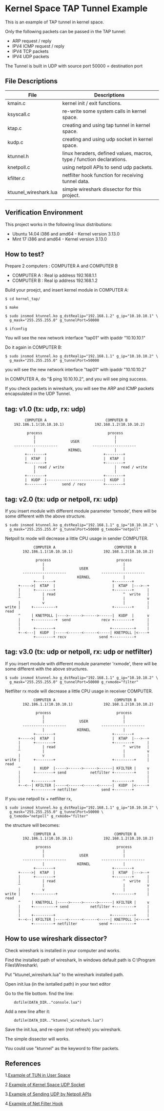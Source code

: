 Kernel Space TAP Tunnel Example
===============================

This is an example of TAP tunnel in kernel space.

Only the following packets can be passed in the TAP tunnel:

* ARP request / reply
* IPV4 ICMP request / reply
* IPV4 TCP packets
* IPV4 UDP packets

The Tunnel is built in UDP with source port 50000 = destination port



File Descriptions
-----------------

| File        | Descriptions                                             |
|-------------|----------------------------------------------------------|
| kmain.c     | kernel init / exit functions.                            |
| ksyscall.c  | re-write some system calls in kernel space.              |
| ktap.c      | creating and using tap tunnel in kernel space.           |
| kudp.c      | creating and using udp socket in kernel space.           |
| ktunnel.h   | linux heraders, defined values, macros, type / function declarations. |
| knetpoll.c  | using netpoll APIs to send udp packets.                  |
| kfilter.c   | netfilter hook function for receiving tunnel data.       |
| ktuunel_wireshark.lua | simple wireshark dissector for this project.   |



Verification Environment
------------------------

This project works in the following linux distributions:

* Ubuntu 14.04 i386 and amd64 - Kernel version 3.13.0
* Mint 17 i386 and amd64      - Kernel version 3.13.0



How to test?
------------

Prepare 2 computers : COMPUTER A and COMPUTER B

* COMPUTER A : Real ip address 192.168.1.1
* COMPUTER B : Real ip address 192.168.1.2

Build your proejct, and insert kernel module in COMPUTER A:

    $ cd kernel_tap/

    $ make

    $ sudo insmod ktunnel.ko g_dstRealip="192.168.1.2" g_ip="10.10.10.1" \
      g_mask="255.255.255.0" g_tunnelPort=50000

    $ ifconfig

You will see the new network interface "tap01" with ipaddr "10.10.10.1"

Do it again in COMPUTER B:

    $ sudo insmod ktunnel.ko g_dstRealip="192.168.1.1" g_ip="10.10.10.2" \
      g_mask="255.255.255.0" g_tunnelPort=50000

you will see the new network interface "tap01" with ipaddr "10.10.10.2"

In COMPUTER A, do "$ ping 10.10.10.2", and you will see ping success.

If you check packets in wireshark, you will see the ARP and ICMP packets encapsulated in the UDP Tunnel.




tag: v1.0 (tx: udp, rx: udp)
----------------------------

             COMPUTER A                           COMPUTER B
        192.186.1.1(10.10.10.1)              192.168.1.2(10.10.10.2)

              process                              process
                 |                                    |
                 |                USER                |
        --------------------                --------------------
                 |               KERNEL               |
             +--------+                          +--------+
             |  KTAP  |                          |  KTAP  |
             +--------+                          +--------+
                 | read / write                       |  read / write
                 |                                    |
             +--------+                          +--------+
             |  KUDP  |--------------------------|  KUDP  |
             +--------+       send / recv        +--------+




tag: v2.0  (tx: udp or netpoll, rx: udp)
----------------------------------------

If you insert module with different module parameter 'txmode', there will be some different with the above structure.

    $ sudo insmod ktunnel.ko g_dstRealip="192.168.1.1" g_ip="10.10.10.2" \
      g_mask="255.255.255.0" g_tunnelPort=50000 g_txmode="netpoll"

Netpoll tx mode will decrease a little CPU usage in sender COMPUTER.

                 COMPUTER A                           COMPUTER B
            192.186.1.1(10.10.10.1)              192.168.1.2(10.10.10.2)

                  process                              process
                     |                                    |
                     |                USER                |
            --------------------                --------------------
                     |               KERNEL               |
                 +--------+                          +--------+
          +----->|  KTAP  |                          |  KTAP  |--->--+
          |      +--------+                          +--------+      |
          |          | read                               ^  write   |
          ^          |                                    |          v
          |          v                                    |          |
    write |     +----------+                         +--------+      | read
          ^     | KNETPOLL |---->------>------>------|  KUDP  |      v
          |     +----------+  send              recv +--------+      |
          |                                                          |
          |      +--------+                         +----------+     |
          +--<---|  KUDP  |-----<------<------<-----| KNETPOLL |<----+
                 +--------+ recv               send +----------+





tag: v3.0 (tx: udp or netpoll, rx: udp or netfilter)
----------------------------------------------------

If you insert module with different module parameter 'rxmode', there will be some different with the above structures.

    $ sudo insmod ktunnel.ko g_dstRealip="192.168.1.1" g_ip="10.10.10.2" \
      g_mask="255.255.255.0" g_tunnelPort=50000 g_rxmode="filter"

Netfilter rx mode will decrease a little CPU usage in receiver COMPUTER.

                 COMPUTER A                           COMPUTER B
            192.186.1.1(10.10.10.1)              192.168.1.2(10.10.10.2)

                  process                              process
                     |                                    |
                     |                USER                |
            --------------------                --------------------
                     |               KERNEL               |
                 +--------+                          +--------+
          +----->|  KTAP  |                          |  KTAP  |--->--+
          |      +--------+                          +--------+      |
          |          | read                               ^  write   |
          ^          |                                    |          v
          |          v                                    |          |
    write |      +--------+                          +---------+     | read
          ^      |  KUDP  |----->------>------>------| KFILTER |     v
          |      +--------+ send           netfilter +---------+     |
          |                                                          |
          |     +---------+                          +--------+      |
          +--<--| KFILTER |-----<------<------<------|  KUDP  |<-----+
                +---------+ netfilter           send +--------+



If you use netpoll tx + netfilter rx,

    $ sudo insmod ktunnel.ko g_dstRealip="192.168.1.1" g_ip="10.10.10.2" \
      g_mask="255.255.255.0" g_tunnelPort=50000 \
      g_txmode="netpoll" g_rxmode="filter"

the structure will becomes:

                 COMPUTER A                           COMPUTER B
            192.186.1.1(10.10.10.1)              192.168.1.2(10.10.10.2)

                  process                              process
                     |                                    |
                     |                USER                |
            --------------------                --------------------
                     |               KERNEL               |
                 +--------+                          +--------+
          +----->|  KTAP  |                          |  KTAP  |--->--+
          |      +--------+                          +--------+      |
          |          | read                               ^  write   |
          ^          |                                    |          v
          |          v                                    |          |
    write |     +----------+                         +---------+     | read
          ^     | KNETPOLL |----->----->------>------| KFILTER |     v
          |     +----------+ send          netfilter +---------+     |
          |                                                          |
          |     +---------+                         +----------+     |
          +--<--| KFILTER |-----<------<------<-----| KNETPOLL |<----+
                +---------+ netfilter          send +----------+





How to use wireshark dissector?
-------------------------------

Check wireshark is installed in your computer and works.

Find the installed path of wireshark, In windows default path is C:\Program Files\Wireshark\

Put "ktuunel_wireshark.lua" to the wireshark installed path.

Open init.lua (in the isntalled path) in your text editor

Go to the file bottom. find the line:

        dofile(DATA_DIR.."console.lua")

Add a new line after it:

        dofile(DATA_DIR.."ktunnel_wireshark.lua")

Save the init.lua, and re-open (not refresh) you wireshark.

The simple dissector will works.

You could use "ktunnel" as the keyword to filter packets.




References
----------

1.[Example of TUN in User Space](http://neokentblog.blogspot.tw/2014/05/linux-virtual-interface-tuntap.html)

2.[Example of Kernel Space UDP Socket](http://kernelnewbies.org/Simple_UDP_Server)

3.[Example of Sending UDP by Netpoll APIs](http://goo.gl/is95GX)

4.[Example of Net Filter Hook](http://neokentblog.blogspot.tw/2014/06/netfilter-hook.html)

